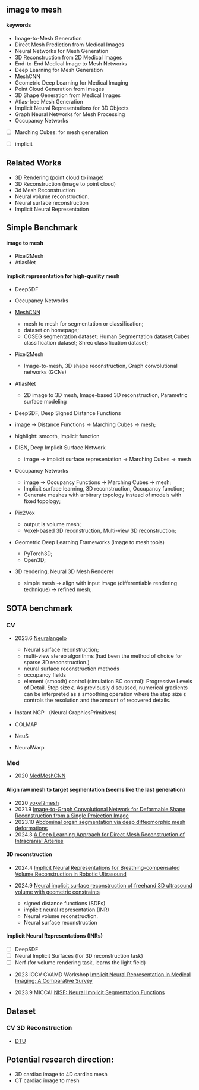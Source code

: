 ## image to mesh


#### keywords

- Image-to-Mesh Generation
- Direct Mesh Prediction from Medical Images
- Neural Networks for Mesh Generation
- 3D Reconstruction from 2D Medical Images
- End-to-End Medical Image to Mesh Networks
- Deep Learning for Mesh Generation
- MeshCNN 
- Geometric Deep Learning for Medical Imaging
- Point Cloud Generation from Images
- 3D Shape Generation from Medical Images
- Atlas-free Mesh Generation
- Implicit Neural Representations for 3D Objects
- Graph Neural Networks for Mesh Processing
- Occupancy Networks


- [ ] Marching Cubes: for mesh generation
- [ ] implicit





## Related Works

- 3D Rendering (point cloud to image)
- 3D Reconstruction (image to point cloud)
- 3d Mesh Reconstruction
- Neural volume reconstruction. 
- Neural surface reconstruction
- Implicit Neural Representation


## Simple Benchmark


#### image to mesh
- Pixel2Mesh
- AtlasNet

#### Implicit representation for high-quality mesh
- DeepSDF
- Occupancy Networks



- [MeshCNN](https://ranahanocka.github.io/MeshCNN/)
  - mesh to mesh for segmentation or classification;
  - dataset on homepage;
  - COSEG segmentation dataset; Human Segmentation dataset;Cubes classification dataset; Shrec classification dataset;

- Pixel2Mesh
  - Image-to-mesh, 3D shape reconstruction, Graph convolutional networks (GCNs)

- AtlasNet
  - 2D image to 3D mesh, Image-based 3D reconstruction, Parametric surface modeling

 - DeepSDF, Deep Signed Distance Functions
  - image -> Distance Functions -> Marching Cubes -> mesh;
  - highlight: smooth, implicit function

- DISN, Deep Implicit Surface Network
  - image -> implicit surface representation -> Marching Cubes -> mesh


- Occupancy Networks
  - image -> Occupancy Functions -> Marching Cubes -> mesh; 
  - Implicit surface learning, 3D reconstruction, Occupancy function;
  - Generate meshes with arbitrary topology instead of models with fixed topology;

- Pix2Vox
  - output is volume mesh;
  - Voxel-based 3D reconstruction, Multi-view 3D reconstruction;


- Geometric Deep Learning Frameworks (image to mesh tools)
  - PyTorch3D;
  - Open3D;

- 3D rendering, Neural 3D Mesh Renderer
  - simple mesh -> align with input image (differentiable rendering technique) ->  refined mesh;








## SOTA benchmark

### CV

- 2023.6 [Neuralangelo](https://research.nvidia.com/labs/dir/neuralangelo/)
  - Neural surface reconstruction;
  - multi-view stereo algorithms (had been the method of choice for sparse 3D reconstruction.)
  - neural surface reconstruction methods
  - occupancy fields
  - element (smooth) control (simulation BC control): Progressive Levels of Detail. Step size ϵ. As previously discussed, numerical gradients can be interpreted as a smoothing operation where the step size ϵ controls the resolution and the amount of recovered details.

- Instant NGP （Neural GraphicsPrimitives）
- COLMAP
- NeuS
- NeuralWarp

### Med

- 2020 [MedMeshCNN](https://github.com/Divya9Sasidharan/MedMeshCNN)


#### Align raw mesh to target segmentation (seems like the last generation)

- 2020 [voxel2mesh](https://github.com/cvlab-epfl/voxel2mesh)
- 2021.9 [Image-to-Graph Convolutional Network for Deformable Shape Reconstruction from a Single Projection Image](https://link.springer.com/chapter/10.1007/978-3-030-87202-1_25)
- 2023.10 [Abdominal organ segmentation via deep diffeomorphic mesh deformations](https://link.springer.com/article/10.1038/s41598-023-45435-2?fromPaywallRec=false)
- 2024.3 [A Deep Learning Approach for Direct Mesh Reconstruction of Intracranial Arteries](https://studenttheses.uu.nl/handle/20.500.12932/46357)


#### 3D reconstruction

- 2024.4 [Implicit Neural Representations for Breathing-compensated Volume Reconstruction in Robotic Ultrasound](https://arxiv.org/abs/2311.04999)

- 2024.9 [Neural implicit surface reconstruction of freehand 3D ultrasound volume with geometric constraints](https://www.sciencedirect.com/science/article/pii/S1361841524002305?casa_token=NhMAc1QEx4IAAAAA:Q9ovrbow9Jo2wbvHR6i-whY3Va9_anbWN9pGUGqcdyUOHQTSHl3-m6SGEPhg65Kvt7wlOVjgHVY)
  - signed distance functions (SDFs) 
  - implicit neural representation (INR)
  - Neural volume reconstruction. 
  - Neural surface reconstruction


#### Implicit Neural Representations (INRs)

- [ ] DeepSDF
- [ ] Neural Implicit Surfaces (for 3D reconstruction task)
- [ ] Nerf (for volume rendering task, learns the light field)

- 2023 ICCV CVAMD Workshop [Implicit Neural Representation in Medical Imaging: A Comparative Survey](https://github.com/xmindflow/Awesome-Implicit-Neural-Representations-in-Medical-imaging#cardiac-and-heart-structures)

- 2023.9 MICCAI [NISF: Neural Implicit Segmentation Functions](https://github.com/niloide/implicit_segmentation)
  















## Dataset

###  CV 3D Reconstruction 

- [DTU](https://paperswithcode.com/sota/3d-reconstruction-on-dtu)




## Potential research direction:

- 3D cardiac image to 4D cardiac mesh
- CT cardiac image to mesh







